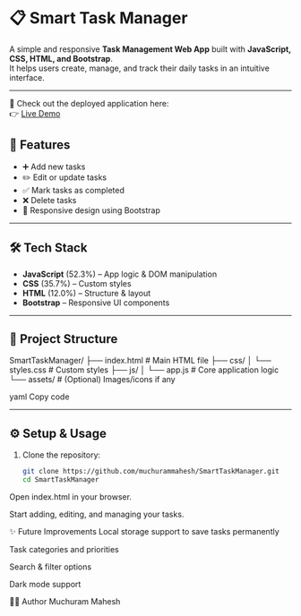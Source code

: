 # 📋 Smart Task Manager

A simple and responsive **Task Management Web App** built with **JavaScript, CSS, HTML, and Bootstrap**.  
It helps users create, manage, and track their daily tasks in an intuitive interface.

---
🚀 Check out the deployed application here:  
👉 [Live Demo]( https://smart-task-manager-mahi.netlify.app/ )
## 🚀 Features

- ➕ Add new tasks  
- ✏️ Edit or update tasks  
- ✅ Mark tasks as completed  
- ❌ Delete tasks  
- 📱 Responsive design using Bootstrap  

---

## 🛠 Tech Stack

- **JavaScript** (52.3%) – App logic & DOM manipulation  
- **CSS** (35.7%) – Custom styles  
- **HTML** (12.0%) – Structure & layout  
- **Bootstrap** – Responsive UI components  

---

## 📂 Project Structure

SmartTaskManager/
├── index.html # Main HTML file
├── css/
│ └── styles.css # Custom styles
├── js/
│ └── app.js # Core application logic
└── assets/ # (Optional) Images/icons if any

yaml
Copy code

---

## ⚙️ Setup & Usage

1. Clone the repository:
   ```bash
   git clone https://github.com/muchurammahesh/SmartTaskManager.git
   cd SmartTaskManager
Open index.html in your browser.

Start adding, editing, and managing your tasks.


✨ Future Improvements
Local storage support to save tasks permanently

Task categories and priorities

Search & filter options

Dark mode support

👨‍💻 Author
Muchuram Mahesh
